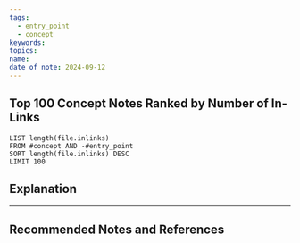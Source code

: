 ```yaml
---
tags:
  - entry_point
  - concept
keywords: 
topics: 
name: 
date of note: 2024-09-12
---
```


## Top 100 Concept Notes Ranked by Number of In-Links


```dataview
LIST length(file.inlinks)
FROM #concept AND -#entry_point
SORT length(file.inlinks) DESC
LIMIT 100
```




## Explanation





-----------
##  Recommended Notes and References

